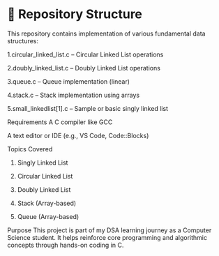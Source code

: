 # 📁 Repository Structure
This repository contains implementation of various fundamental data structures:

1.circular_linked_list.c – Circular Linked List operations

2.doubly_linked_list.c – Doubly Linked List operations

3.queue.c – Queue implementation (linear)

4.stack.c – Stack implementation using arrays

5.small_linkedlist[1].c – Sample or basic singly linked list


Requirements
  A C compiler like GCC

  A text editor or IDE (e.g., VS Code, Code::Blocks)


Topics Covered
1. Singly Linked List

2. Circular Linked List

3. Doubly Linked List

4. Stack (Array-based)

5. Queue (Array-based)


Purpose
This project is part of my DSA learning journey as a Computer Science student. It helps reinforce core programming and algorithmic concepts through hands-on coding in C.
